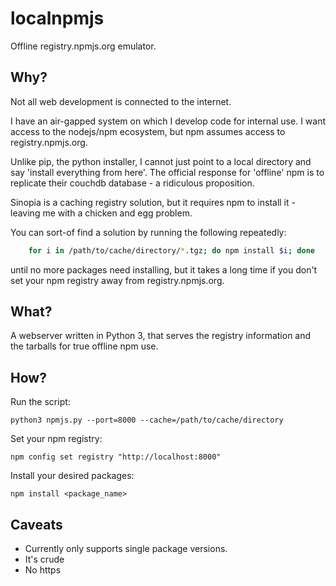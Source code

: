 # localnpmjs
Offline registry.npmjs.org emulator.

## Why?

Not all web development is connected to the internet.

I have an air-gapped system on which I develop code for internal use. I want access
to the nodejs/npm ecosystem, but npm assumes access to registry.npmjs.org.

Unlike pip, the python installer, I cannot just point to a local directory and say
'install everything from here'. The official response for 'offline' npm is to
replicate their couchdb database - a ridiculous proposition.

Sinopia is a caching registry solution, but it requires npm to install it - leaving
me with a chicken and egg problem.

You can sort-of find a solution by running the following repeatedly:

```bash
    for i in /path/to/cache/directory/*.tgz; do npm install $i; done
```

until no more packages need installing, but it takes a long time if you don't
set your npm registry away from registry.npmjs.org.

## What?

A webserver written in Python 3, that serves the registry information and the tarballs
for true offline npm use.

## How?

Run the script:

    python3 npmjs.py --port=8000 --cache=/path/to/cache/directory

Set your npm registry:

    npm config set registry "http://localhost:8000"

Install your desired packages:

    npm install <package_name>

## Caveats

  - Currently only supports single package versions.
  - It's crude
  - No https
